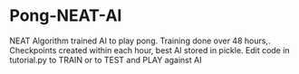 # Pong-NEAT-AI
 NEAT Algorithm trained AI to play pong. Training done over 48 hours,. Checkpoints created within each hour, best AI stored in pickle. Edit code in tutorial.py to TRAIN or to TEST and PLAY against AI
